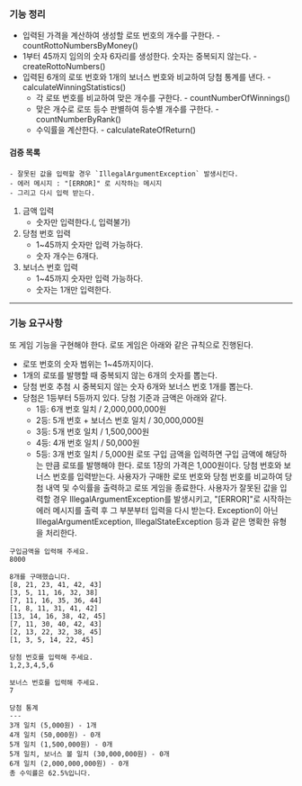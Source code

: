### 기능 정리

- 입력된 가격을 계산하여 생성할 로또 번호의 개수를 구한다. - countRottoNumbersByMoney()
- 1부터 45까지 임의의 숫자 6자리를 생성한다. 숫자는 중복되지 않는다. - createRottoNumbers()
- 입력된 6개의 로또 번호와 1개의 보너스 번호와 비교하여 당첨 통계를 낸다. - calculateWinningStatistics()
  - 각 로또 번호를 비교하여 맞은 개수를 구한다. - countNumberOfWinnings()
  - 맞은 개수로 로또 등수 판별하여 등수별 개수를 구한다. - countNumberByRank() 
  - 수익률을 계산한다. - calculateRateOfReturn()

#### 검증 목록
```
- 잘못된 값을 입력할 경우 `IllegalArgumentException` 발생시킨다.
- 에러 메시지 : "[ERROR]" 로 시작하는 메시지
- 그리고 다시 입력 받는다.
```

1. 금액 입력
   - 숫자만 입력한다.(, 입력불가)
2. 당첨 번호 입력
   - 1~45까지 숫자만 입력 가능하다.
   - 숫자 개수는 6개다.
3. 보너스 번호 입력
   - 1~45까지 숫자만 입력 가능하다.
   - 숫자는 1개만 입력한다.

---
### 기능 요구사항
또 게임 기능을 구현해야 한다. 로또 게임은 아래와 같은 규칙으로 진행된다.

- 로또 번호의 숫자 범위는 1~45까지이다.
- 1개의 로또를 발행할 때 중복되지 않는 6개의 숫자를 뽑는다.
- 당첨 번호 추첨 시 중복되지 않는 숫자 6개와 보너스 번호 1개를 뽑는다.
- 당첨은 1등부터 5등까지 있다. 당첨 기준과 금액은 아래와 같다.
    - 1등: 6개 번호 일치 / 2,000,000,000원
    - 2등: 5개 번호 + 보너스 번호 일치 / 30,000,000원
    - 3등: 5개 번호 일치 / 1,500,000원
    - 4등: 4개 번호 일치 / 50,000원
    - 5등: 3개 번호 일치 / 5,000원
      로또 구입 금액을 입력하면 구입 금액에 해당하는 만큼 로또를 발행해야 한다.
      로또 1장의 가격은 1,000원이다.
      당첨 번호와 보너스 번호를 입력받는다.
      사용자가 구매한 로또 번호와 당첨 번호를 비교하여 당첨 내역 및 수익률을 출력하고 로또 게임을 종료한다.
      사용자가 잘못된 값을 입력할 경우 IllegalArgumentException를 발생시키고, "[ERROR]"로 시작하는 에러 메시지를 출력 후 그 부분부터 입력을 다시 받는다.
      Exception이 아닌 IllegalArgumentException, IllegalStateException 등과 같은 명확한 유형을 처리한다.

```
구입금액을 입력해 주세요.
8000

8개를 구매했습니다.
[8, 21, 23, 41, 42, 43] 
[3, 5, 11, 16, 32, 38] 
[7, 11, 16, 35, 36, 44] 
[1, 8, 11, 31, 41, 42] 
[13, 14, 16, 38, 42, 45] 
[7, 11, 30, 40, 42, 43] 
[2, 13, 22, 32, 38, 45] 
[1, 3, 5, 14, 22, 45]

당첨 번호를 입력해 주세요.
1,2,3,4,5,6

보너스 번호를 입력해 주세요.
7

당첨 통계
---
3개 일치 (5,000원) - 1개
4개 일치 (50,000원) - 0개
5개 일치 (1,500,000원) - 0개
5개 일치, 보너스 볼 일치 (30,000,000원) - 0개
6개 일치 (2,000,000,000원) - 0개
총 수익률은 62.5%입니다.
```
